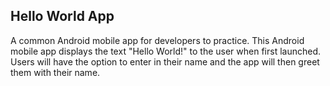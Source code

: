 ## Hello World App

A common Android mobile app for developers to practice.
This Android mobile app displays the text "Hello World!" to the user when first launched.
Users will have the option to enter in their name and the app will then greet them with their name.